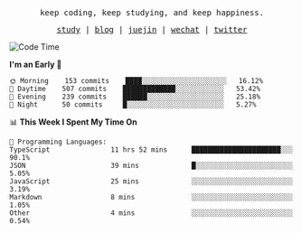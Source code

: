 <p align="center">
  <samp>
    <span>keep coding, keep studying, and keep happiness.</span>
  </samp>
</p>

<p align="center">
  <samp>
    <a href="https://github.com/ouduidui/fe-study">study</a> |
    <a href="https://deweyou.me">blog</a>  |
    <a href="https://juejin.cn/user/4309700183594366">juejin</a> |
    <a href="https://user-images.githubusercontent.com/54696834/165071004-6509e3f2-90c3-448c-9d92-3da42b0c2021.jpeg">wechat</a> |
    <a href="https://twitter.com/ouduidui">twitter</a>
  </samp>
</p>

<!--START_SECTION:waka-->
![Code Time](http://img.shields.io/badge/Code%20Time-2%2C399%20hrs%2050%20mins-blue)

**I'm an Early 🐤** 

```text
🌞 Morning    153 commits    ████░░░░░░░░░░░░░░░░░░░░░   16.12% 
🌆 Daytime    507 commits    █████████████░░░░░░░░░░░░   53.42% 
🌃 Evening    239 commits    ██████░░░░░░░░░░░░░░░░░░░   25.18% 
🌙 Night      50 commits     █░░░░░░░░░░░░░░░░░░░░░░░░   5.27%

```


📊 **This Week I Spent My Time On** 

```text
💬 Programming Languages: 
TypeScript               11 hrs 52 mins      ██████████████████████░░░   90.1% 
JSON                     39 mins             █░░░░░░░░░░░░░░░░░░░░░░░░   5.05% 
JavaScript               25 mins             ░░░░░░░░░░░░░░░░░░░░░░░░░   3.19% 
Markdown                 8 mins              ░░░░░░░░░░░░░░░░░░░░░░░░░   1.05% 
Other                    4 mins              ░░░░░░░░░░░░░░░░░░░░░░░░░   0.54%

```


<!--END_SECTION:waka-->
